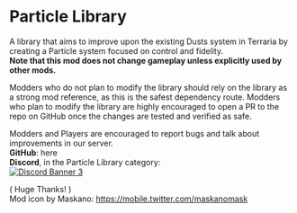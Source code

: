 # Particle Library
A library that aims to improve upon the existing Dusts system in Terraria by creating a Particle system focused on control and fidelity.  
**Note that this mod does not change gameplay unless explicitly used by other mods.**

Modders who do not plan to modify the library should rely on the library as a strong mod reference, as this is the safest dependency route.
Modders who plan to modify the library are highly encouraged to open a PR to the repo on GitHub once the changes are tested and verified as safe.

Modders and Players are encouraged to report bugs and talk about improvements in our server.  
**GitHub**: here  
**Discord**, in the Particle Library category:  
<a href="https://discord.gg/bhCuppRdVF">
   <img src="https://discordapp.com/api/guilds/757480831886426282/widget.png?style=banner2" alt="Discord Banner 3"/>
</a>

( Huge Thanks! )  
Mod icon by Maskano: https://mobile.twitter.com/maskanomask

